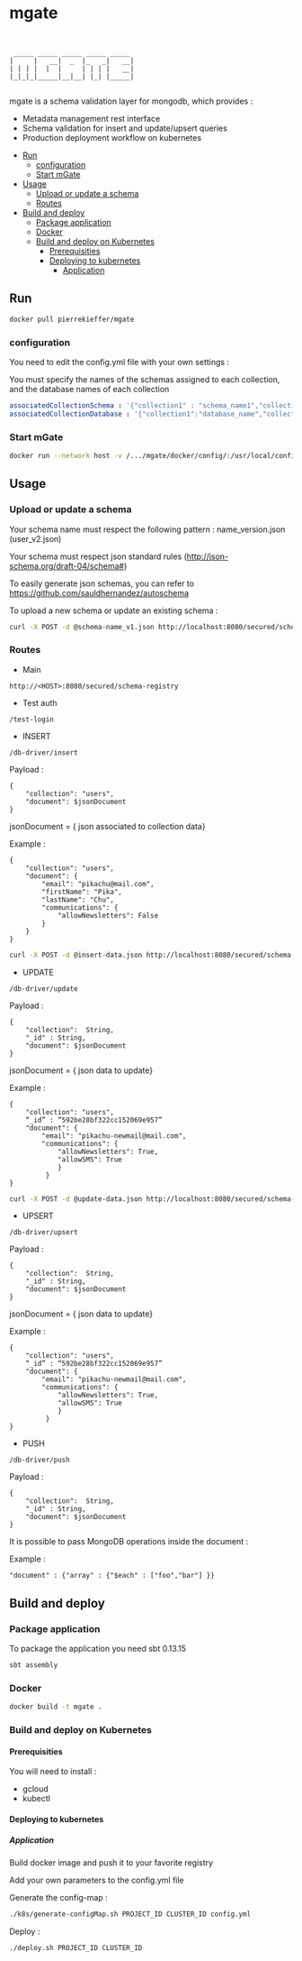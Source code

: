 # mgate 

```

                               
 _____ _____ _____ _____ _____ 
|     |   __|  _  |_   _|   __|
| | | |  |  |     | | | |   __|
|_|_|_|_____|__|__| |_| |_____|
                               

```
                               
mgate is a schema validation layer for mongodb, which provides : 
- Metadata management rest interface 
- Schema validation for insert and update/upsert queries 
- Production deployment workflow on kubernetes


* [Run](#run)
	* [configuration](#configuration)
	* [Start mGate](#start-mgate)
* [Usage](#usage)
	* [Upload or update a schema](#upload-or-update-a-schema)
	* [Routes](#routes)
* [Build and deploy](#build-and-deploy)
	* [Package application](#package-application)
	* [Docker](#docker)
	* [Build and deploy on Kubernetes](#build-and-deploy-on-kubernetes)
		* [Prerequisities](#prerequisities)
		* [Deploying to kubernetes](#deploying-to-kubernetes)
			* [Application](#application)


## Run 

```bash 
docker pull pierrekieffer/mgate
```
### configuration 
You need to edit the config.yml file with your own settings : 

You must specify the names of the schemas assigned to each collection, and the database names of each collection
```yaml 
associatedCollectionSchema : '{"collection1" : "schema_name1","collection2":"schema_name2"}'
associatedCollectionDatabase : '{"collection1":"database_name","collection2":"database_name"}'
```

### Start mGate 
```bash 
docker run --network host -v /.../mgate/docker/config/:/usr/local/config/ pierrekieffer/mgate
```

## Usage 
### Upload or update a schema
Your schema name must respect the following pattern : name_version.json (user_v2.json)

Your schema must respect json standard rules (http://json-schema.org/draft-04/schema#)

To easily generate json schemas, you can refer to https://github.com/sauldhernandez/autoschema 

To upload a new schema or update an existing schema : 


```bash 
curl -X POST -d @schema-name_v1.json http://localhost:8080/secured/schema-registry/admin/schema-update --header "Content-Type:application/json" --header "Authorization: Bearer token"
```

### Routes 
- Main

```
http://<HOST>:8080/secured/schema-registry
```

- Test auth

```
/test-login
```

- INSERT 

```
/db-driver/insert
```

Payload : 
```
{
    "collection": "users",
    "document": $jsonDocument
}
```
jsonDocument = { json associated to collection data}

Example : 
```
{
    "collection": "users",
    "document": {
        "email": "pikachu@mail.com",
        "firstName": "Pika",
        "lastName": "Chu",
        "communications": {
            "allowNewsletters": False
        }
    }
}
```
```bash 
curl -X POST -d @insert-data.json http://localhost:8080/secured/schema-registry/db-driver/insert --header "Content-Type:application/json" --header "Authorization: Bearer token"
```


- UPDATE 

```
/db-driver/update
```

Payload : 

```
{
    "collection":  String,  	    
    "_id" : String,    
    "document": $jsonDocument
}
```

jsonDocument = { json data to update}

Example : 

```
{
    "collection": "users",
    “_id” : “592be28bf322cc152069e957”
    "document": {
        "email": "pikachu-newmail@mail.com",
        "communications": {
            "allowNewsletters": True, 
            "allowSMS": True
            }
         }
}
```

```bash 
curl -X POST -d @update-data.json http://localhost:8080/secured/schema-registry/db-driver/update --header "Content-Type:application/json" --header "Authorization: Bearer token"
```

- UPSERT 

```
/db-driver/upsert
```
Payload :

```
{
    "collection":  String,
    "_id" : String,
    "document": $jsonDocument
}
```

jsonDocument = { json data to update}

Example :

```
{
    "collection": "users",
    “_id” : “592be28bf322cc152069e957”
    "document": {
        "email": "pikachu-newmail@mail.com",
        "communications": {
            "allowNewsletters": True,
            "allowSMS": True
            }
         }
}
```
- PUSH 
```
/db-driver/push
```

Payload : 
 
```
{
    "collection":  String,
    "_id" : String,
    "document": $jsonDocument
}
```


It is possible to pass MongoDB operations inside the document : 

Example : 
```
"document" : {"array" : {"$each" : ["foo","bar"] }}
```

## Build and deploy 
### Package application 
To package the application you need sbt 0.13.15

```bash 
sbt assembly
```


### Docker

```bash 
docker build -t mgate . 
``` 

### Build and deploy on Kubernetes 
#### Prerequisities 
You will need to install : 
- gcloud 
- kubectl 


#### Deploying to kubernetes 
##### Application
Build docker image and push it to your favorite registry

Add your own parameters to  the config.yml file

Generate the config-map :

```bash 
./k8s/generate-configMap.sh PROJECT_ID CLUSTER_ID config.yml
```

Deploy :

```bash 
./deploy.sh PROJECT_ID CLUSTER_ID
``` 


 
